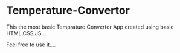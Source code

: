 # Temperature-Convertor


This the most basic Temprature Convertor App created using basic HTML,CSS,JS...


Feel free to use it....
